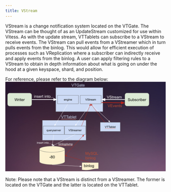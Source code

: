 ```yaml
---
title: VStream
---
```



VStream is a change notification system located on the VTGate. The VStream can be thought of as an UpdateStream customized for use within Vitess. As with the update stream, VTTablets can subscribe to a VStream to receive events. The VStream can pull events from a VStreamer which in turn pulls events from the binlog. This would allow for efficient execution of processes such as VReplication where a subscriber can indirectly receive and apply events from the binlog. A user can apply filtering rules to a VStream to obtain in depth information about what is going on under the hood at a given keyspace, shard, and position.




For reference, please refer to the diagram below:
![VStream](../../../../static/img/diagrams/Vstream.png)

Note: Please note that a VStream is distinct from a VStreamer. The former is located on the VTGate and the latter is located on the VTTablet.
